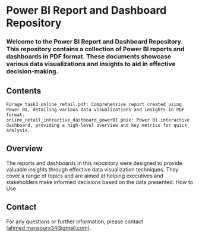 # Power BI Report and Dashboard Repository

### Welcome to the Power BI Report and Dashboard Repository. This repository contains a collection of Power BI reports and dashboards in PDF format. These documents showcase various data visualizations and insights to aid in effective decision-making.
## Contents

    Forage_task3_online_retail.pdf: Comprehensive report created using Power BI, detailing various data visualizations and insights in PDF format.
    online_retail_intractive_dashboard_powerBI.pbix: Power Bi interactive dashboard, providing a high-level overview and key metrics for quick analysis.

## Overview

The reports and dashboards in this repository were designed to provide valuable insights through effective data visualization techniques. They cover a range of topics and are aimed at helping executives and stakeholders make informed decisions based on the data presented.
How to Use

## Contact

For any questions or further information, please contact [ahmed.mansourx34@gmail.com].
